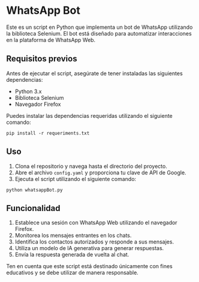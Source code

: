 # WhatsApp Bot

Este es un script en Python que implementa un bot de WhatsApp utilizando la biblioteca Selenium. El bot está diseñado para automatizar interacciones en la plataforma de WhatsApp Web.

## Requisitos previos

Antes de ejecutar el script, asegúrate de tener instaladas las siguientes dependencias:

- Python 3.x
- Biblioteca Selenium
- Navegador Firefox

Puedes instalar las dependencias requeridas utilizando el siguiente comando:

```
pip install -r requeriments.txt
```

## Uso

1. Clona el repositorio y navega hasta el directorio del proyecto.
2. Abre el archivo `config.yaml` y proporciona tu clave de API de Google.
3. Ejecuta el script utilizando el siguiente comando:

```
python whatsappBot.py
```

## Funcionalidad

1. Establece una sesión con WhatsApp Web utilizando el navegador Firefox.
2. Monitorea los mensajes entrantes en los chats.
3. Identifica los contactos autorizados y responde a sus mensajes.
4. Utiliza un modelo de IA generativa para generar respuestas.
5. Envía la respuesta generada de vuelta al chat.

Ten en cuenta que este script está destinado únicamente con fines educativos y se debe utilizar de manera responsable.